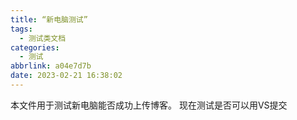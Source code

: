 ```yaml
---
title: “新电脑测试”
tags: 
  - 测试类文档
categories: 
  - 测试
abbrlink: a04e7d7b
date: 2023-02-21 16:38:02
---
```

本文件用于测试新电脑能否成功上传博客。
现在测试是否可以用VS提交